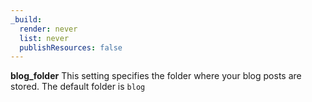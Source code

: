 ```yaml
---
_build:
  render: never
  list: never
  publishResources: false
---
```


**blog_folder** This setting specifies the folder where your blog posts are stored. The default folder is `blog`